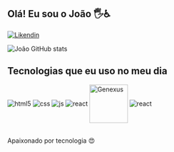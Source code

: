 ## Olá! Eu sou o João 🖐️♿

[![Likendin](https://img.shields.io/badge/LinkedIn-0077B5?style=for-the-badge&logo=linkedin&logoColor=white)](https://www.linkedin.com/in/joão-mendonça-742508219)


![João GitHub stats](https://github-readme-stats.vercel.app/api?username=joaoSts&show_icons=true&theme=dracula&count_private=true)

## Tecnologias que eu uso no meu dia

<div style="display: inline_block">
  <img align="center" alt="html5" src="https://img.shields.io/badge/HTML5-E34F26?style=for-the-badge&logo=html5&logoColor=white" />
  <img align="center" alt="css" src="https://img.shields.io/badge/CSS3-1572B6?style=for-the-badge&logo=css3&logoColor=white" />
  <img align="center" alt="js" src="https://img.shields.io/badge/JavaScript-F7DF1E?style=for-the-badge&logo=javascript&logoColor=black" />
  <img align="center" alt="react" src="https://img.shields.io/badge/React-20232A?style=for-the-badge&logo=react&logoColor=61DAFB" />
  <img align="center" alt="Genexus" width='86px' src="https://www.genexus.com/media/images/genexusbyglobant_large.svg?timestamp=20220921163437"/>
   <img align="center" alt="react" src="https://img.shields.io/badge/PostgreSQL-316192?style=for-the-badge&logo=postgresql&logoColor=white" />

</div><br/>

Apaixonado por tecnologia 😍

